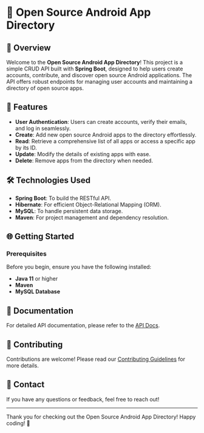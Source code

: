# 🌟 Open Source Android App Directory

## 📖 Overview

Welcome to the **Open Source Android App Directory**! This project is a simple CRUD API built with **Spring Boot**, designed to help users create accounts, contribute, and discover open source Android applications. The API offers robust endpoints for managing user accounts and maintaining a directory of open source apps.

## 🚀 Features

- **User Authentication**: Users can create accounts, verify their emails, and log in seamlessly.
- **Create**: Add new open source Android apps to the directory effortlessly.
- **Read**: Retrieve a comprehensive list of all apps or access a specific app by its ID.
- **Update**: Modify the details of existing apps with ease.
- **Delete**: Remove apps from the directory when needed.

## 🛠️ Technologies Used

- **Spring Boot**: To build the RESTful API.
- **Hibernate**: For efficient Object-Relational Mapping (ORM).
- **MySQL**: To handle persistent data storage.
- **Maven**: For project management and dependency resolution.

## 🌐 Getting Started

### Prerequisites

Before you begin, ensure you have the following installed:

- **Java 11** or higher
- **Maven**
- **MySQL Database**

## 📄 Documentation

For detailed API documentation, please refer to the [API Docs](link-to-your-api-docs).

## 🙌 Contributing

Contributions are welcome! Please read our [Contributing Guidelines](link-to-your-contributing-guidelines) for more details.

## 📧 Contact

If you have any questions or feedback, feel free to reach out!

---

Thank you for checking out the Open Source Android App Directory! Happy coding! 🎉
